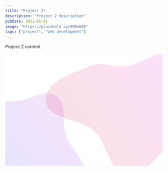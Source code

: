 ```yaml
---
title: "Project 2"
description: "Project 2 description"
pubDate: 2021-01-01
image: "https://placehold.co/600x600"
tags: ["project", "web development"]
---
```


Project 2 content

![Project 2 image](/src/assets/background.svg)

